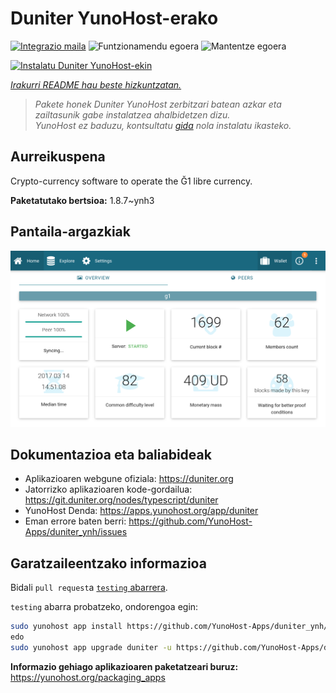 <!--
Ohart ongi: README hau automatikoki sortu da <https://github.com/YunoHost/apps/tree/master/tools/readme_generator>ri esker
EZ editatu eskuz.
-->

# Duniter YunoHost-erako

[![Integrazio maila](https://dash.yunohost.org/integration/duniter.svg)](https://ci-apps.yunohost.org/ci/apps/duniter/) ![Funtzionamendu egoera](https://ci-apps.yunohost.org/ci/badges/duniter.status.svg) ![Mantentze egoera](https://ci-apps.yunohost.org/ci/badges/duniter.maintain.svg)

[![Instalatu Duniter YunoHost-ekin](https://install-app.yunohost.org/install-with-yunohost.svg)](https://install-app.yunohost.org/?app=duniter)

*[Irakurri README hau beste hizkuntzatan.](./ALL_README.md)*

> *Pakete honek Duniter YunoHost zerbitzari batean azkar eta zailtasunik gabe instalatzea ahalbidetzen dizu.*  
> *YunoHost ez baduzu, kontsultatu [gida](https://yunohost.org/install) nola instalatu ikasteko.*

## Aurreikuspena

Crypto-currency software to operate the Ğ1 libre currency.


**Paketatutako bertsioa:** 1.8.7~ynh3

## Pantaila-argazkiak

![Duniter(r)en pantaila-argazkia](./doc/screenshots/duniter_admin_g1.png)

## Dokumentazioa eta baliabideak

- Aplikazioaren webgune ofiziala: <https://duniter.org>
- Jatorrizko aplikazioaren kode-gordailua: <https://git.duniter.org/nodes/typescript/duniter>
- YunoHost Denda: <https://apps.yunohost.org/app/duniter>
- Eman errore baten berri: <https://github.com/YunoHost-Apps/duniter_ynh/issues>

## Garatzaileentzako informazioa

Bidali `pull request`a [`testing` abarrera](https://github.com/YunoHost-Apps/duniter_ynh/tree/testing).

`testing` abarra probatzeko, ondorengoa egin:

```bash
sudo yunohost app install https://github.com/YunoHost-Apps/duniter_ynh/tree/testing --debug
edo
sudo yunohost app upgrade duniter -u https://github.com/YunoHost-Apps/duniter_ynh/tree/testing --debug
```

**Informazio gehiago aplikazioaren paketatzeari buruz:** <https://yunohost.org/packaging_apps>
